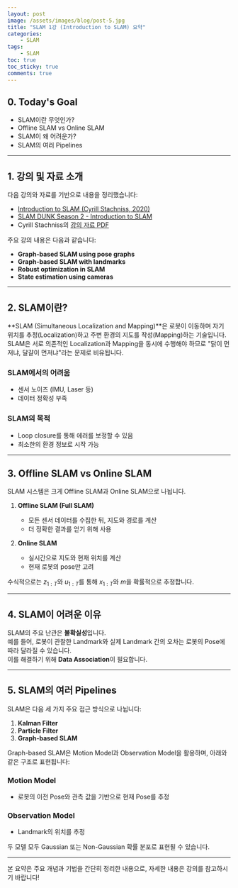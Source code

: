 ```yaml
---
layout: post
image: /assets/images/blog/post-5.jpg
title: "SLAM 1강 (Introduction to SLAM) 요약"
categories:
    - SLAM
tags:
    - SLAM
toc: true
toc_sticky: true
comments: true
---
```


## 0. Today's Goal
- SLAM이란 무엇인가?  
- Offline SLAM vs Online SLAM  
- SLAM이 왜 어려운가?  
- SLAM의 여러 Pipelines  

---

## 1. 강의 및 자료 소개  

다음 강의와 자료를 기반으로 내용을 정리했습니다:  
- [Introduction to SLAM (Cyrill Stachniss, 2020)](https://www.youtube.com/watch?v=0I30M6yTklo)  
- [SLAM DUNK Season 2 - Introduction to SLAM](https://www.youtube.com/watch?v=d1TvU_jvMsE&list=PLubUquiqNQdP_H6uUmU-9f0y_LheA3Hil&index=1)  
- Cyrill Stachniss의 [강의 자료 PDF](https://drive.google.com/file/d/1aUgC8A7LwQleEBmAJMs9l6NyDKMVBwE0/view?usp=sharing)  

주요 강의 내용은 다음과 같습니다:
- **Graph-based SLAM using pose graphs**  
- **Graph-based SLAM with landmarks**  
- **Robust optimization in SLAM**  
- **State estimation using cameras**  

---

## 2. SLAM이란?  

**SLAM (Simultaneous Localization and Mapping)**은 로봇이 이동하며 자기 위치를 추정(Localization)하고 주변 환경의 지도를 작성(Mapping)하는 기술입니다.  
SLAM은 서로 의존적인 Localization과 Mapping을 동시에 수행해야 하므로 "닭이 먼저냐, 달걀이 먼저냐"라는 문제로 비유됩니다.  

### SLAM에서의 어려움  
- 센서 노이즈 (IMU, Laser 등)  
- 데이터 정확성 부족  

### SLAM의 목적  
- Loop closure를 통해 에러를 보정할 수 있음  
- 최소한의 환경 정보로 시작 가능  

---

## 3. Offline SLAM vs Online SLAM  

SLAM 시스템은 크게 Offline SLAM과 Online SLAM으로 나뉩니다.  

1. **Offline SLAM (Full SLAM)**  
   - 모든 센서 데이터를 수집한 뒤, 지도와 경로를 계산  
   - 더 정확한 결과를 얻기 위해 사용  

2. **Online SLAM**  
   - 실시간으로 지도와 현재 위치를 계산  
   - 현재 로봇의 pose만 고려  

수식적으로는 $z_{1:T}$와 $u_{1:T}$를 통해 $x_{1:T}$와 $m$을 확률적으로 추정합니다.  

---

## 4. SLAM이 어려운 이유  

SLAM의 주요 난관은 **불확실성**입니다.  
예를 들어, 로봇이 관찰한 Landmark와 실제 Landmark 간의 오차는 로봇의 Pose에 따라 달라질 수 있습니다.  
이를 해결하기 위해 **Data Association**이 필요합니다.  

---

## 5. SLAM의 여러 Pipelines  

SLAM은 다음 세 가지 주요 접근 방식으로 나뉩니다:
1. **Kalman Filter**  
2. **Particle Filter**  
3. **Graph-based SLAM**  

Graph-based SLAM은 Motion Model과 Observation Model을 활용하며, 아래와 같은 구조로 표현됩니다:

### Motion Model  
- 로봇의 이전 Pose와 관측 값을 기반으로 현재 Pose를 추정  

### Observation Model  
- Landmark의 위치를 추정  

두 모델 모두 Gaussian 또는 Non-Gaussian 확률 분포로 표현될 수 있습니다.

---

본 요약은 주요 개념과 기법을 간단히 정리한 내용으로, 자세한 내용은 강의를 참고하시기 바랍니다!  
